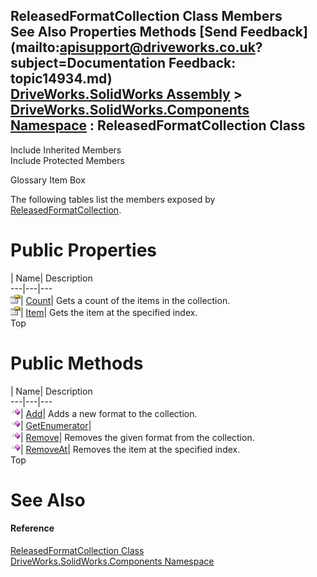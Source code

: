 ReleasedFormatCollection Class Members   
See Also Properties Methods [Send Feedback](mailto:apisupport@driveworks.co.uk?subject=Documentation Feedback: topic14934.md)  
[DriveWorks.SolidWorks Assembly](topic13342.md) > [DriveWorks.SolidWorks.Components Namespace](topic13925.md) : ReleasedFormatCollection Class  
---  
  
Include Inherited Members    
Include Protected Members  


Glossary Item Box

The following tables list the members exposed by [ReleasedFormatCollection](topic14934.md).

# Public Properties

| Name| Description  
---|---|---  
![Public Property](dotnetimages/publicProperty.gif)| [Count](topic14944.md)| Gets a count of the items in the collection.   
![Public Property](dotnetimages/publicProperty.gif)| [Item](topic14945.md)| Gets the item at the specified index.   
Top

# Public Methods

| Name| Description  
---|---|---  
![Public Method](dotnetimages/publicMethod.gif)| [Add](topic14940.md)| Adds a new format to the collection.   
![Public Method](dotnetimages/publicMethod.gif)| [GetEnumerator](topic14941.md)|   
![Public Method](dotnetimages/publicMethod.gif)| [Remove](topic14942.md)| Removes the given format from the collection.   
![Public Method](dotnetimages/publicMethod.gif)| [RemoveAt](topic14943.md)| Removes the item at the specified index.   
Top

# See Also

#### Reference

[ReleasedFormatCollection Class](topic14934.md)   
[DriveWorks.SolidWorks.Components Namespace](topic13925.md)


